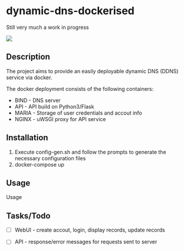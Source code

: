 # dynamic-dns-dockerised

Still very much a work in progress

<div>
    <!-- Stability -->
    <img src="https://img.shields.io/badge/stability-experimental-orange.svg?style=flat-square">
</div>

## Description
The project aims to provide an easily deployable dynamic DNS (DDNS) service via docker. 

The docker deployment consists of the following containers:
* BIND - DNS server
* API - API build on Python3/Flask
* MARIA - Storage of user credentials and accout info
* NGINX - uWSGI proxy for API service

## Installation
1. Execute config-gen.sh and follow the prompts to generate the necessary configuration files
1. docker-compose up

## Usage
Usage

## Tasks/Todo
- [ ] WebUI - create accout, login, display records, update records
- [ ] API - response/error messages for requests sent to server

